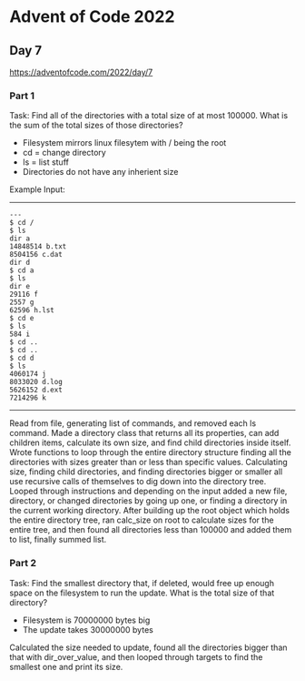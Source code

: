 # Advent of Code 2022
## Day 7
https://adventofcode.com/2022/day/7


### Part 1
Task: Find all of the directories with a total size of at most 100000. What is the sum of the total sizes of those directories?

- Filesystem mirrors linux filesytem with / being the root  
- cd = change directory  
- ls = list stuff  
- Directories do not have any inherient size  


Example Input:

---
```
---
$ cd /
$ ls
dir a
14848514 b.txt
8504156 c.dat
dir d
$ cd a
$ ls
dir e
29116 f
2557 g
62596 h.lst
$ cd e
$ ls
584 i
$ cd ..
$ cd ..
$ cd d
$ ls
4060174 j
8033020 d.log
5626152 d.ext
7214296 k
```
---

Read from file, generating list of commands, and removed each ls command. Made a directory class that returns all its properties, can add children items, calculate its own size, and find child directories inside itself. Wrote functions to loop through the entire directory structure finding all the directories with sizes greater than or less than specific values. Calculating size, finding child directories, and finding directories bigger or smaller all use recursive calls of themselves to dig down into the directory tree. Looped through instructions and depending on the input added a new file, directory, or changed directories by going up one, or finding a directory in the current working directory. After building up the root object which holds the entire directory tree, ran calc_size on root to calculate sizes for the entire tree, and then found all directories less than 100000 and added them to list, finally summed list.

### Part 2
Task: Find the smallest directory that, if deleted, would free up enough space on the filesystem to run the update. What is the total size of that directory?

- Filesystem is 70000000 bytes big  
- The update takes 30000000 bytes  

Calculated the size needed to update, found all the directories bigger than that with dir_over_value, and then looped through targets to find the smallest one and print its size.
